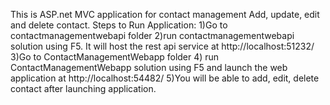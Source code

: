 
This is ASP.net MVC application for contact management Add, update, edit and delete contact.
Steps to Run Application:
1)Go to contactmanagementwebapi folder
2)run contactmanagementwebapi solution using F5. It will host the rest api service at http://localhost:51232/
3)Go to ContactManagementWebapp folder
4) run ContactManagementWebapp solution using F5 and launch the web application at http://localhost:54482/
5)You will be able to add, edit, delete contact after launching application.
